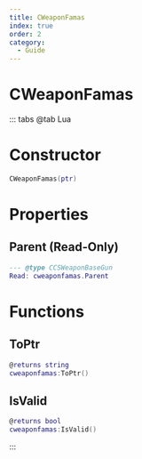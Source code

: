 ```yaml
---
title: CWeaponFamas
index: true
order: 2
category:
  - Guide
---
```


# CWeaponFamas

::: tabs
@tab Lua
# Constructor
```lua
CWeaponFamas(ptr)
```
# Properties
## Parent (Read-Only)
```lua
--- @type CCSWeaponBaseGun
Read: cweaponfamas.Parent
```
# Functions
## ToPtr
```lua
@returns string
cweaponfamas:ToPtr()
```
## IsValid
```lua
@returns bool
cweaponfamas:IsValid()
```

:::